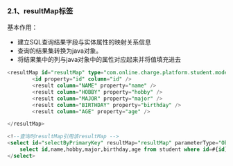 ### 2.1、resultMap标签

基本作用：

* 建立SQL查询结果字段与实体属性的映射关系信息
* 查询的结果集转换为java对象。
* 将结果集中的列与java对象中的属性对应起来并将值填充进去

```sql
<resultMap id="resultMap" type="com.online.charge.platform.student.model.Student">
        <id property="id" column="id" />
        <result column="NAME" property="name" />
        <result column="HOBBY" property="hobby" />
        <result column="MAJOR" property="major" />
        <result column="BIRTHDAY" property="birthday" />
        <result column="AGE" property="age" />

</resultMap>
```

```sql
<!--查询时resultMap引用该resultMap -->
<select id="selectByPrimaryKey" resultMap="resultMap" parameterType="Object">
    select id,name,hobby,major,birthday,age from student where id=#{id}
</select>
```



